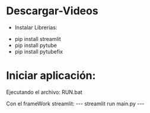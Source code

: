# Descargar-Videos

- Instalar Librerias:

* pip install streamlit
* pip install pytube
* pip install pytubefix

# Iniciar aplicación:

Ejecutando el archivo: RUN.bat

Con el frameWork streamlit:
--- streamlit run main.py ---

